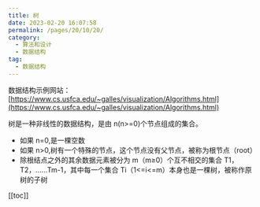 ```yaml
---
title: 树
date: 2023-02-20 16:07:58
permalink: /pages/20/10/20/
category: 
  - 算法和设计
  - 数据结构
tag: 
  - 数据结构
---
```


数据结构示例网站：[https://www.cs.usfca.edu/~galles/visualization/Algorithms.html](https://www.cs.usfca.edu/~galles/visualization/Algorithms.html)

树是一种非线性的数据结构，是由 n(n>=0)个节点组成的集合。

- 如果 n=0,是一棵空数
- 如果 n>0,树有一个特殊的节点，这个节点没有父节点，被称为根节点（root）
- 除根结点之外的其余数据元素被分为 m（m≥0）个互不相交的集合 T1，T2，……Tm-1，其中每一个集合 Ti（1<=i<=m）本身也是一棵树，被称作原树的子树

<!-- more -->

[[toc]]
